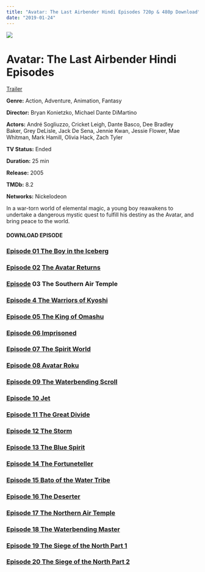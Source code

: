 ```yaml
---
title: "Avatar: The Last Airbender Hindi Episodes 720p & 480p Download"
date: "2019-01-24"
---
```


[![](https://1.bp.blogspot.com/-n6DSLsmkxIg/XEmWly_qcGI/AAAAAAAAAX4/VuNmgEnKsfo8AY8PhoGy4ekJNYdtzSKDACLcBGAs/s400/1200px-Avatar_The_Last_Airbender_logo.svg.png)](https://1.bp.blogspot.com/-n6DSLsmkxIg/XEmWly_qcGI/AAAAAAAAAX4/VuNmgEnKsfo8AY8PhoGy4ekJNYdtzSKDACLcBGAs/s1600/1200px-Avatar_The_Last_Airbender_logo.svg.png)

# Avatar: The Last Airbender Hindi Episodes

[Trailer](https://www.blogger.com/null)

**Genre:** Action, Adventure, Animation, Fantasy

**Director:** Bryan Konietzko, Michael Dante DiMartino

**Actors:** André Sogliuzzo, Cricket Leigh, Dante Basco, Dee Bradley Baker, Grey DeLisle, Jack De Sena, Jennie Kwan, Jessie Flower, Mae Whitman, Mark Hamill, Olivia Hack, Zach Tyler

**TV Status:** Ended

**Duration:** 25 min

**Release:** 2005

**TMDb:** 8.2

**Networks:** Nickelodeon

In a war-torn world of elemental magic, a young boy reawakens to undertake a dangerous mystic quest to fulfill his destiny as the Avatar, and bring peace to the world.

#### DOWNLOAD EPISODE

### [**Episode 01 The Boy in the Iceberg**](https://za.gl/5D9HYb)

### **[Episode 02](https://za.gl/PXbE)** **[The Avatar Returns](https://za.gl/PXbE)** 

### **[Episode](https://shorteads.bid/full/?api=57851be953d5666e19d5e4cd4c5404cd38deaaf9&url=aHR0cHM6Ly9vbG9hZC5pbmZvL2YvQjk1WWl3em9laGsvRXBpc29kZV8wM19UaGVfU291dGhlcm5fQWlyX1RlbXBsZSUyOENvb2xzQW5pbWUuQ29tJTI5Lm1wNA==&type=2)** **03 The Southern Air Temple**

### **[Episode 4 The Warriors of Kyoshi](https://za.gl/9Iq9Z)**

### [**Episode** **05 The King of Omashu**](https://oload.info/f/aYIcuL1xenA/Episode_05_The_King_of_Omashu(CoolsAnime.Com).mp4) 

### **[Episode 06 Imprisoned](https://za.gl/gd0K)** 

### **[Episode 07 The Spirit World](https://za.gl/ctZIDN4)**

###  [**Episode 08 Avatar Roku**](https://za.gl/VcpD) 

### **[Episode 09 The Waterbending Scroll](https://za.gl/bmAtav)** 

### **[Episode 10 Jet](https://za.gl/WrDDnWK6)** 

### **[Episode 11 The Great Divide](https://za.gl/p7Tu)** 

### **[Episode 12 The Storm](https://za.gl/6Dr1)** 

### **[Episode 13 The Blue Spirit](https://za.gl/wQQ2)** 

### **[Episode 14 The Fortuneteller](https://za.gl/vfj8hHo)** 

### **[Episode 15 Bato of the Water Tribe](https://za.gl/WGxVt9Th)** 

### **[Episode 16 The Deserter](https://za.gl/WwaR)** 

### **[Episode 17 The Northern Air Temple](https://za.gl/rVaa0q)**

###  [**Episode 18 The Waterbending Master**](https://za.gl/FZ6KBY)

###  [**Episode 19 The Siege of the North Part 1**](https://za.gl/FZ6KBY) 

### **[Episode 20 The Siege of the North Part 2](https://za.gl/JjFSwOw)**
